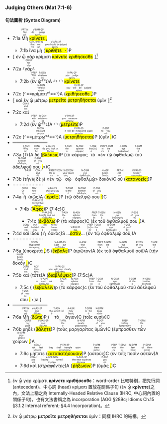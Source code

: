 ### Judging Others (Mat 7:1-6)


#### 句法圖析 (Syntax Diagram)

- 7:1a <RUBY><ruby><ruby>Μὴ<rt>μή</rt></ruby><rt>Not</rt></ruby><rt>PRT-N</rt></RUBY> <RUBY><ruby><ruby><mark class='verb'>κρίνετε <mark class='punctuation'>,</mark></mark><rt>κρίνω</rt></ruby><rt>do judge</rt></ruby><rt>V-PAM-2P</rt></RUBY>
	- 7:1b <RUBY><ruby><ruby>ἵνα<rt>ἵνα</rt></ruby><rt>that</rt></ruby><rt>CONJ</rt></RUBY> <RUBY><ruby><ruby>μὴ<rt>μή</rt></ruby><rt>not</rt></ruby><rt>PRT-N</rt></RUBY> (<RUBY><ruby><ruby><mark class='verb'>κριθῆτε <mark class='punctuation'>·</mark></mark><rt>κρίνω</rt></ruby><rt>you should be judged</rt></ruby><rt>V-APS-2P</rt></RUBY>)P
- ⟦ ἐν ᾧ γὰρ κρίματι <mark class='verb'>κρίνετε</mark> <mark class='verb'>κριθήσεσθε</mark> ⟧[^1]
- 7:2a ⸉<RUBY><ruby><ruby>γὰρ<rt>γάρ</rt></ruby><rt>for</rt></ruby><rt>CONJ</rt></RUBY>⸊
	- 7:2b (<RUBY><ruby><ruby>ἐν<rt>ἐν</rt></ruby><rt>With</rt></ruby><rt>PREP</rt></RUBY> <RUBY><ruby><ruby>ᾧ°¹⮧<rt>ὅς</rt></ruby><rt>whatever</rt></ruby><rt>R-DSN</rt></RUBY>)A ⸉⸊ ⸂⸃ <RUBY><ruby><ruby><mark class='verb'>κρίνετε</mark><rt>κρίνω</rt></ruby><rt>you judge</rt></ruby><rt>V-PAI-2P</rt></RUBY> 
- 7:2c (⸂<RUBY><ruby><ruby>==κρίματι°¹==<rt>κρίμα</rt></ruby><rt>verdict</rt></ruby><rt>N-DSN</rt></RUBY>⸃)A (<RUBY><ruby><ruby><mark class='verb'>κριθήσεσθε <mark class='punctuation'>,</mark></mark><rt>κρίνω</rt></ruby><rt>you will be judged</rt></ruby><rt>V-FPI-2P</rt></RUBY>)P
- ⟦ καὶ ἐν ᾧ μέτρῳ <mark class='verb'>μετρεῖτε</mark> <mark class='verb'>μετρηθήσεται</mark> ὑμῖν</mark> ⟧[^2]
- 7:2c <RUBY><ruby><ruby>καὶ<rt>καί</rt></ruby><rt>and</rt></ruby><rt>CONJ</rt></RUBY> 
	- 7:2d (<RUBY><ruby><ruby>ἐν<rt>ἐν</rt></ruby><rt>with</rt></ruby><rt>PREP</rt></RUBY> <RUBY><ruby><ruby>ᾧ°²⮧<rt>ὅς</rt></ruby><rt>whatever</rt></ruby><rt>R-DSN</rt></RUBY>)A ⸂⸃ (<RUBY><ruby><ruby><mark class='verb'>μετρεῖτε</mark><rt>μετρέω</rt></ruby><rt>you measure</rt></ruby><rt>V-PAI-2P</rt></RUBY>)P
- 7:2e (⸂<RUBY><ruby><ruby>==μέτρῳ°²==<rt>μέτρον</rt></ruby><rt>measure</rt></ruby><rt>N-DSN</rt></RUBY>⸃)A (<RUBY><ruby><ruby><mark class='verb'>μετρηθήσεται</mark><rt>μετρέω</rt></ruby><rt>it will be measured again</rt></ruby><rt>V-FPI-3S</rt></RUBY>)P (<RUBY><ruby><ruby>ὑμῖν <mark class='punctuation'>.</mark><rt>σύ</rt></ruby><rt>to you</rt></ruby><rt>P-2DP</rt></RUBY>)C
- ————————
- 7:3a (<RUBY><ruby><ruby>Τί<rt>τίς</rt></ruby><rt>Why</rt></ruby><rt>I-ASN</rt></RUBY>)A <RUBY><ruby><ruby>δὲ<rt>δέ</rt></ruby><rt>now</rt></ruby><rt>CONJ</rt></RUBY> (<RUBY><ruby><ruby><mark class='verb'>βλέπεις</mark><rt>βλέπω</rt></ruby><rt>do you look at</rt></ruby><rt>V-PAI-2S</rt></RUBY>)P (<RUBY><ruby><ruby>τὸ<rt>ὁ</rt></ruby><rt>the</rt></ruby><rt>T-ASN</rt></RUBY> <RUBY><ruby><ruby>κάρφος<rt>κάρφος</rt></ruby><rt>splinter</rt></ruby><rt>N-ASN</rt></RUBY> <RUBY><ruby><ruby>τὸ<rt>ὁ</rt></ruby><rt>that [is]</rt></ruby><rt>T-ASN</rt></RUBY> «<RUBY><ruby><ruby>ἐν<rt>ἐν</rt></ruby><rt>in</rt></ruby><rt>PREP</rt></RUBY> <RUBY><ruby><ruby>τῷ<rt>ὁ</rt></ruby><rt>the</rt></ruby><rt>T-DSM</rt></RUBY> <RUBY><ruby><ruby>ὀφθαλμῷ<rt>ὀφθαλμός</rt></ruby><rt>eye</rt></ruby><rt>N-DSM</rt></RUBY> <RUBY><ruby><ruby>τοῦ<rt>ὁ</rt></ruby><rt>the</rt></ruby><rt>T-GSM</rt></RUBY> <RUBY><ruby><ruby>ἀδελφοῦ<rt>ἀδελφός</rt></ruby><rt>brother</rt></ruby><rt>N-GSM</rt></RUBY> <RUBY><ruby><ruby>σου <mark class='punctuation'>,</mark><rt>σύ</rt></ruby><rt>of you</rt></ruby><rt>P-2GS</rt></RUBY>»)C
- 7:3b (<RUBY><ruby><ruby>τὴν<rt>ὁ</rt></ruby><rt>-</rt></ruby><rt>T-ASF</rt></RUBY>)⦇ <RUBY><ruby><ruby>δὲ<rt>δέ</rt></ruby><rt>and</rt></ruby><rt>CONJ</rt></RUBY> ⦈( «<RUBY><ruby><ruby>ἐν<rt>ἐν</rt></ruby><rt>the in</rt></ruby><rt>PREP</rt></RUBY> <RUBY><ruby><ruby>τῷ<rt>ὁ</rt></ruby><rt>-</rt></ruby><rt>T-DSM</rt></RUBY> <RUBY><ruby><ruby>σῷ<rt>σός</rt></ruby><rt>your [own]</rt></ruby><rt>S-2SDSM</rt></RUBY> <RUBY><ruby><ruby>ὀφθαλμῷ<rt>ὀφθαλμός</rt></ruby><rt>eye</rt></ruby><rt>N-DSM</rt></RUBY>» <RUBY><ruby><ruby>δοκὸν<rt>δοκός</rt></ruby><rt>beam</rt></ruby><rt>N-ASF</rt></RUBY>)C <RUBY><ruby><ruby>οὐ<rt>οὐ</rt></ruby><rt>not</rt></ruby><rt>PRT-N</rt></RUBY> (<RUBY><ruby><ruby><mark class='verb'>κατανοεῖς;</mark><rt>κατανοέω</rt></ruby><rt>notice?</rt></ruby><rt>V-PAI-2S</rt></RUBY>)P 
- ⋯⋯⋯⋯⋯⋯⋯
- 7:4a <RUBY><ruby><ruby>ἢ<rt>ἤ</rt></ruby><rt>Or</rt></ruby><rt>CONJ</rt></RUBY> (<RUBY><ruby><ruby>πῶς<rt>πως</rt></ruby><rt>how</rt></ruby><rt>ADV</rt></RUBY>)A (<RUBY><ruby><ruby><mark class='verb'>ἐρεῖς</mark><rt>εἶπον</rt></ruby><rt>shall you say</rt></ruby><rt>V-FAI-2S</rt></RUBY>)P (<RUBY><ruby><ruby>τῷ<rt>ὁ</rt></ruby><rt>to the</rt></ruby><rt>T-DSM</rt></RUBY> <RUBY><ruby><ruby>ἀδελφῷ<rt>ἀδελφός</rt></ruby><rt>brother</rt></ruby><rt>N-DSM</rt></RUBY> <RUBY><ruby><ruby>σου <mark class='punctuation'>·</mark><rt>σύ</rt></ruby><rt>of you</rt></ruby><rt>P-2GS</rt></RUBY>)C
	- 7:4b (<RUBY><ruby><ruby><mark class='verb'>Ἄφες</mark><rt>ἀφίημι</rt></ruby><rt>Permit that</rt></ruby><rt>V-AAM-2S</rt></RUBY>)P {7:4c}C
		- 7:4c (<RUBY><ruby><ruby><mark class='verb'>ἐκβάλω</mark><rt>ἐκβάλλω</rt></ruby><rt>I might cast out</rt></ruby><rt>V-AAS-1S</rt></RUBY>)P (<RUBY><ruby><ruby>τὸ<rt>ὁ</rt></ruby><rt>the</rt></ruby><rt>T-ASN</rt></RUBY> <RUBY><ruby><ruby>κάρφος<rt>κάρφος</rt></ruby><rt>splinter</rt></ruby><rt>N-ASN</rt></RUBY>)C (<RUBY><ruby><ruby>ἐκ<rt>ἐκ</rt></ruby><rt>from</rt></ruby><rt>PREP</rt></RUBY> <RUBY><ruby><ruby>τοῦ<rt>ὁ</rt></ruby><rt>the</rt></ruby><rt>T-GSM</rt></RUBY> <RUBY><ruby><ruby>ὀφθαλμοῦ<rt>ὀφθαλμός</rt></ruby><rt>eye</rt></ruby><rt>N-GSM</rt></RUBY> <RUBY><ruby><ruby>σου <mark class='punctuation'>,</mark><rt>σύ</rt></ruby><rt>of you</rt></ruby><rt>P-2GS</rt></RUBY>)A
- 7:4d <RUBY><ruby><ruby>καὶ<rt>καί</rt></ruby><rt>and</rt></ruby><rt>CONJ</rt></RUBY> <RUBY><ruby><ruby>ἰδοὺ<rt>ἰδού</rt></ruby><rt>behold</rt></ruby><rt>INJ</rt></RUBY> (<RUBY><ruby><ruby>ἡ<rt>ὁ</rt></ruby><rt>the</rt></ruby><rt>T-NSF</rt></RUBY> <RUBY><ruby><ruby>δοκὸς<rt>δοκός</rt></ruby><rt>beam</rt></ruby><rt>N-NSF</rt></RUBY>)S ...<RUBY><ruby><mark class='verb'>ἐστὶν</mark><rt>εἰμί</rt></ruby><rt>V-PAI-3S</rt></RUBY>... (<RUBY><ruby><ruby>ἐν<rt>ἐν</rt></ruby><rt>[is] in</rt></ruby><rt>PREP</rt></RUBY> <RUBY><ruby><ruby>τῷ<rt>ὁ</rt></ruby><rt>the</rt></ruby><rt>T-DSM</rt></RUBY> <RUBY><ruby><ruby>ὀφθαλμῷ<rt>ὀφθαλμός</rt></ruby><rt>eye</rt></ruby><rt>N-DSM</rt></RUBY> <RUBY><ruby><ruby>σοῦ;<rt>σύ</rt></ruby><rt>of you?</rt></ruby><rt>P-2GS</rt></RUBY>)A 
- ⋯⋯⋯⋯⋯⋯⋯
- 7:5a (<RUBY><ruby><ruby>ὑποκριτά <mark class='punctuation'>,</mark><rt>ὑποκριτής</rt></ruby><rt>Hypocrite!</rt></ruby><rt>N-VSM</rt></RUBY>)S (<RUBY><ruby><ruby><mark class='verb'>ἔκβαλε</mark><rt>ἐκβάλλω</rt></ruby><rt>Cast out</rt></ruby><rt>V-AAM-2S</rt></RUBY>)P (<RUBY><ruby><ruby>πρῶτον<rt>πρῶτος</rt></ruby><rt>first</rt></ruby><rt>A-ASN</rt></RUBY>)A (<RUBY><ruby><ruby>ἐκ<rt>ἐκ</rt></ruby><rt>from</rt></ruby><rt>PREP</rt></RUBY> <RUBY><ruby><ruby>τοῦ<rt>ὁ</rt></ruby><rt>the</rt></ruby><rt>T-GSM</rt></RUBY> <RUBY><ruby><ruby>ὀφθαλμοῦ<rt>ὀφθαλμός</rt></ruby><rt>eye</rt></ruby><rt>N-GSM</rt></RUBY> <RUBY><ruby><ruby>σοῦ<rt>σύ</rt></ruby><rt>of you</rt></ruby><rt>P-2GS</rt></RUBY>)A (<RUBY><ruby><ruby>τὴν<rt>ὁ</rt></ruby><rt>the</rt></ruby><rt>T-ASF</rt></RUBY> <RUBY><ruby><ruby>δοκόν <mark class='punctuation'>,</mark><rt>δοκός</rt></ruby><rt>beam</rt></ruby><rt>N-ASF</rt></RUBY>)C
- 7:5b <RUBY><ruby><ruby>καὶ<rt>καί</rt></ruby><rt>and</rt></ruby><rt>CONJ</rt></RUBY> (<RUBY><ruby><ruby>τότε<rt>τότε</rt></ruby><rt>then</rt></ruby><rt>ADV</rt></RUBY>)A (<RUBY><ruby><ruby><mark class='verb'>διαβλέψεις</mark><rt>διαβλέπω</rt></ruby><rt>you will see clearly</rt></ruby><rt>V-FAI-2S</rt></RUBY>)P {7:5c}A
	- 7:5c { (<RUBY><ruby><ruby><mark class='ptc'>ἐκβαλεῖν</mark><rt>ἐκβάλλω</rt></ruby><rt>to cast out</rt></ruby><rt>V-AAN</rt></RUBY>)p (<RUBY><ruby><ruby>τὸ<rt>ὁ</rt></ruby><rt>the</rt></ruby><rt>T-ASN</rt></RUBY> <RUBY><ruby><ruby>κάρφος<rt>κάρφος</rt></ruby><rt>splinter</rt></ruby><rt>N-ASN</rt></RUBY>)c (<RUBY><ruby><ruby>ἐκ<rt>ἐκ</rt></ruby><rt>from</rt></ruby><rt>PREP</rt></RUBY> <RUBY><ruby><ruby>τοῦ<rt>ὁ</rt></ruby><rt>the</rt></ruby><rt>T-GSM</rt></RUBY> <RUBY><ruby><ruby>ὀφθαλμοῦ<rt>ὀφθαλμός</rt></ruby><rt>eye</rt></ruby><rt>N-GSM</rt></RUBY> ‹<RUBY><ruby><ruby>τοῦ<rt>ὁ</rt></ruby><rt>of the</rt></ruby><rt>T-GSM</rt></RUBY> <RUBY><ruby><ruby>ἀδελφοῦ<rt>ἀδελφός</rt></ruby><rt>brother</rt></ruby><rt>N-GSM</rt></RUBY> <RUBY><ruby><ruby>σου <mark class='punctuation'>.</mark><rt>σύ</rt></ruby><rt>of you</rt></ruby><rt>P-2GS</rt></RUBY> › )a }
- ————————
- 7:6a <RUBY><ruby><ruby>Μὴ<rt>μή</rt></ruby><rt>Not</rt></ruby><rt>PRT-N</rt></RUBY> (<RUBY><ruby><ruby><mark class='verb'>δῶτε</mark><rt>δίδωμι</rt></ruby><rt>give</rt></ruby><rt>V-AAS-2P</rt></RUBY>)P (<RUBY><ruby><ruby>τὸ<rt>ὁ</rt></ruby><rt>that which [is]</rt></ruby><rt>T-ASN</rt></RUBY> <RUBY><ruby><ruby>ἅγιον<rt>ἅγιος</rt></ruby><rt>holy</rt></ruby><rt>A-ASN</rt></RUBY>)C (<RUBY><ruby><ruby>τοῖς<rt>ὁ</rt></ruby><rt>to the</rt></ruby><rt>T-DPM</rt></RUBY> <RUBY><ruby><ruby>κυσίν<rt>κύων</rt></ruby><rt>dogs</rt></ruby><rt>N-DPM</rt></RUBY>)C
- 7:6b <RUBY><ruby><ruby>μηδὲ<rt>μηδέ</rt></ruby><rt>nor</rt></ruby><rt>CONJ</rt></RUBY> (<RUBY><ruby><ruby><mark class='verb'>βάλητε</mark><rt>βάλλω</rt></ruby><rt>cast</rt></ruby><rt>V-AAS-2P</rt></RUBY>)P (<RUBY><ruby><ruby>τοὺς<rt>ὁ</rt></ruby><rt>the</rt></ruby><rt>T-APM</rt></RUBY> <RUBY><ruby><ruby>μαργαρίτας<rt>μαργαρίτης</rt></ruby><rt>pearls</rt></ruby><rt>N-APM</rt></RUBY> <RUBY><ruby><ruby>ὑμῶν<rt>σύ</rt></ruby><rt>of you</rt></ruby><rt>P-2GP</rt></RUBY>)C (<RUBY><ruby><ruby>ἔμπροσθεν<rt>ἔμπροσθεν</rt></ruby><rt>before</rt></ruby><rt>PREP</rt></RUBY> <RUBY><ruby><ruby>τῶν<rt>ὁ</rt></ruby><rt>the</rt></ruby><rt>T-GPM</rt></RUBY> <RUBY><ruby><ruby>χοίρων <mark class='punctuation'>,</mark><rt>χοῖρος</rt></ruby><rt>pigs</rt></ruby><rt>N-GPM</rt></RUBY>)A
	- 7:6c <RUBY><ruby><ruby>μήποτε<rt>μήποτε</rt></ruby><rt>not lest</rt></ruby><rt>CONJ</rt></RUBY> (<RUBY><ruby><ruby><mark class='verb'>καταπατήσουσιν</mark><rt>καταπατέω</rt></ruby><rt>they shall trample upon</rt></ruby><rt>V-FAI-3P</rt></RUBY>)P (<RUBY><ruby><ruby>αὐτοὺς<rt>αὐτός</rt></ruby><rt>them</rt></ruby><rt>P-APM</rt></RUBY>)C (<RUBY><ruby><ruby>ἐν<rt>ἐν</rt></ruby><rt>with</rt></ruby><rt>PREP</rt></RUBY> <RUBY><ruby><ruby>τοῖς<rt>ὁ</rt></ruby><rt>the</rt></ruby><rt>T-DPM</rt></RUBY> <RUBY><ruby><ruby>ποσὶν<rt>πούς</rt></ruby><rt>feet</rt></ruby><rt>N-DPM</rt></RUBY> <RUBY><ruby><ruby>αὐτῶν<rt>αὐτός</rt></ruby><rt>of them</rt></ruby><rt>P-GPM</rt></RUBY>)A
	- 7:6d <RUBY><ruby><ruby>καὶ<rt>καί</rt></ruby><rt>and</rt></ruby><rt>CONJ</rt></RUBY> (<RUBY><ruby><ruby><em><em>στραφέντες</em></em><rt>στρέφω</rt></ruby><rt>having turned</rt></ruby><rt>V-APP-NPM</rt></RUBY>)A (<RUBY><ruby><ruby><mark class='verb'>ῥήξωσιν</mark><rt>ῥήγνυμι</rt></ruby><rt>they tear to pieces</rt></ruby><rt>V-AAS-3P</rt></RUBY>)P (<RUBY><ruby><ruby>ὑμᾶς <mark class='punctuation'>.</mark><rt>σύ</rt></ruby><rt>you</rt></ruby><rt>P-2AP</rt></RUBY>)C

[^1]: ἐν ᾧ γὰρ κρίματι **κρίνετε** **κριθήσεσθε**：word-order 比較特別，把先行詞 (antecedent)、中心詞 (head) κρίματι 置放在關係子句 (ἐν ᾧ **κρίνετε**)之內，文法上稱之為 Internally-Headed Relative Clause (IHRC, 中心詞內置的關係子句)，也有文法書稱之為 incorporation (AGG §289c; Idioms Ch.15 §3.1.2 Internal referent; §4.4 Incorporation)。
[^2]: ἐν ᾧ μέτρῳ **μετρεῖτε** **μετρηθήσεται** ὑμῖν：同樣 IHRC 的結構。